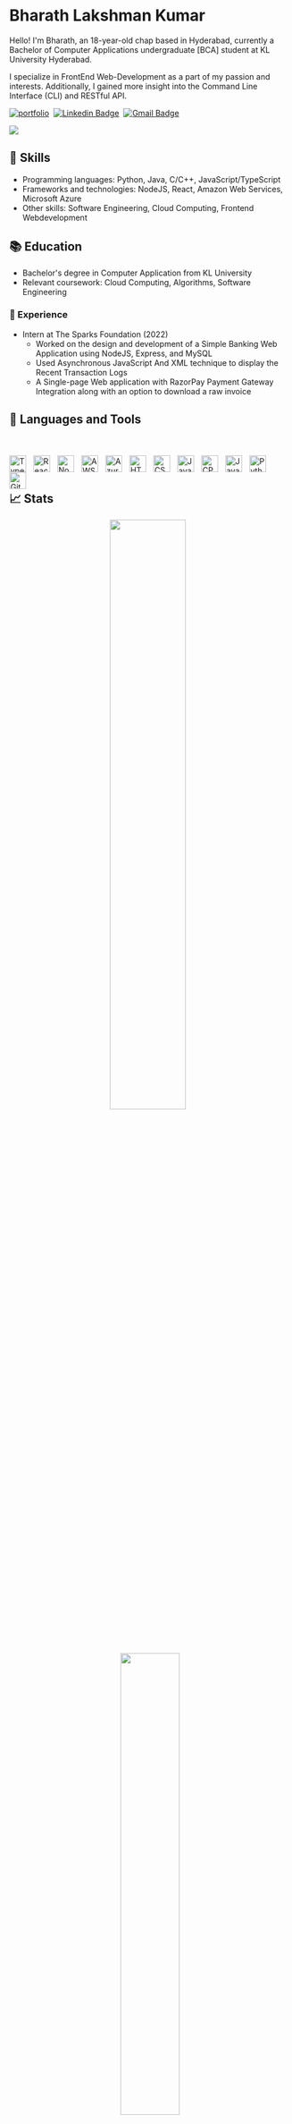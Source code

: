 # Bharath Lakshman Kumar

Hello! I'm Bharath, an 18-year-old chap based in Hyderabad, currently a Bachelor of Computer Applications undergraduate [BCA] student at KL University Hyderabad.

 I specialize in FrontEnd Web-Development as a part of my passion and interests. Additionally, I gained more insight into the Command Line Interface (CLI) and RESTful API.
 
 <p align="center">
 
 [![portfolio](https://img.shields.io/badge/-portfolio-black?style=flat-square?style=for-the-badge&logo=ko-fi&logoColor=white)](https://BharathBandi.me)  &nbsp;[![Linkedin Badge](https://img.shields.io/badge/-bharathxd-blue?style=flat-square&logo=Linkedin&logoColor=white&link=https://www.linkedin.com/in/bharathxd/)](https://www.linkedin.com/in/bharathxd/)  &nbsp;[![Gmail Badge](https://img.shields.io/badge/-bharatlaxmonkumarb2@gmail.com-c14438?style=flat-square&logo=Gmail&logoColor=white&link=mailto:bharatlaxmonkumarb2@gmail.com)](bharatlaxmonkumarb2@gmail.com)
</p>

<img src="https://github-readme-activity-graph.cyclic.app/graph?username=bharathxd&theme=github">

## 🎩 Skills

- Programming languages: Python, Java, C/C++, JavaScript/TypeScript
- Frameworks and technologies: NodeJS, React, Amazon Web Services, Microsoft Azure
- Other skills: Software Engineering, Cloud Computing, Frontend Webdevelopment

## 📚 Education

- Bachelor's degree in Computer Application from KL University
- Relevant coursework: Cloud Computing, Algorithms, Software Engineering

### 💼 Experience

- Intern at The Sparks Foundation (2022)
  - Worked on the design and development of a Simple Banking Web Application using NodeJS, Express, and MySQL
  - Used Asynchronous JavaScript And XML technique to display the Recent Transaction Logs
  - A Single-page Web application with RazorPay Payment Gateway Integration along with an option to download a raw invoice

## 🧰 Languages and Tools

<br />
<br />

<img align="left" alt="TypeScript" width="30px" style="padding-right:10px;"  src="https://cdn.jsdelivr.net/gh/devicons/devicon/icons/typescript/typescript-original.svg" />
<img align="left" alt="React" width="30px" style="padding-right:10px;"  src="https://cdn.jsdelivr.net/gh/devicons/devicon/icons/react/react-original.svg" />
<img align="left" alt="NodeJS" width="30px" style="padding-right:10px;"  src="https://cdn.jsdelivr.net/gh/devicons/devicon/icons/nodejs/nodejs-original.svg" />          
<img align="left" alt="AWS" width="30px" style="padding-right:10px;"  src="https://cdn.jsdelivr.net/gh/devicons/devicon/icons/amazonwebservices/amazonwebservices-original.svg" />
<img align="left" alt="Azure" width="30px" style="padding-right:10px;"  src="https://cdn.jsdelivr.net/gh/devicons/devicon/icons/azure/azure-original.svg" />                    
<img align="left" alt="HTML5" width="30px" style="padding-right:10px;"  src="https://cdn.jsdelivr.net/gh/devicons/devicon/icons/html5/html5-original.svg" />
<img align="left" alt="CSS3" width="30px" style="padding-right:10px;"  src="https://cdn.jsdelivr.net/gh/devicons/devicon/icons/css3/css3-original.svg" />
<img align="left" alt="JavaScript" width="30px" style="padding-right:10px;"  src="https://cdn.jsdelivr.net/gh/devicons/devicon/icons/javascript/javascript-original.svg" />
<img align="left" alt="CPP" width="30px" style="padding-right:10px;"  src="https://cdn.jsdelivr.net/gh/devicons/devicon/icons/cplusplus/cplusplus-line.svg" />
<img align="left" alt="Java Core" width="30px" style="padding-right:10px;"  src="https://cdn.jsdelivr.net/gh/devicons/devicon/icons/java/java-original.svg" />
<img align="left" alt="Python3" width="30px" style="padding-right:10px;"  src="https://cdn.jsdelivr.net/gh/devicons/devicon/icons/python/python-original.svg" />
<img align="left" alt="Git" width="30px" style="padding-right:10px;"  src="https://cdn.jsdelivr.net/gh/devicons/devicon/icons/git/git-original.svg" />

<br />
<br />


## 📈 Stats
<p align="center" >
	
  <img width="52%" src="https://github-readme-stats.vercel.app/api?username=bharathxd&show_icons=true&theme=dark#gh-dark-mode-only" />
  &nbsp;
    <img width="46%" src="https://github-readme-stats.vercel.app/api/top-langs/?username=bharathxd&layout=compact&langs_count=6&theme=dark#gh-dark-mode-only" />
  <img width="100%" src="https://github-readme-streak-stats.herokuapp.com/?user=bharathxd&theme=dark#gh-dark-mode-only" />
</p>
